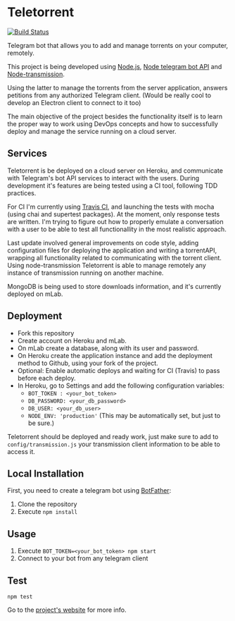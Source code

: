 # Teletorrent

[![Build Status](https://travis-ci.org/MarFerPra/teletorrent.svg?branch=dev)](https://travis-ci.org/MarFerPra/teletorrent)

Telegram bot that allows you to add and manage torrents on your computer, remotely.

This project is being developed using [Node.js](https://nodejs.org/en/), [Node telegram bot API](https://github.com/yagop/node-telegram-bot-api) and [Node-transmission](https://github.com/FLYBYME/node-transmission).

Using the latter to manage the torrents from the server application, answers petitions from any authorized Telegram client. (Would be really cool to develop an Electron client to connect to it too)

The main objective of the project besides the functionality itself is to learn the proper way to work using DevOps concepts and how to successfully deploy and manage the service running on a cloud server.

## Services

Teletorrent is be deployed on a cloud server on Heroku, and communicate with Telegram's bot API services to interact with the users. During development it's features are being tested using a CI tool, following TDD practices.

For CI I'm currently using [Travis CI](https://travis-ci.org/MarFerPra/teletorrent), and launching the tests with mocha (using chai and supertest packages).
At the moment, only response tests are written. I'm trying to figure out how to properly emulate a conversation with a user to be able to test all functionallity in the most realistic approach.

Last update involved general improvements on code style, adding configuration files for deploying the application and writing a torrentAPI, wrapping all functionality related to communicating with the torrent client.   Using node-transmission Teletorrent is able to manage remotely any instance of transmission running on another machine.

MongoDB is being used to store downloads information, and it's currently deployed on mLab.

## Deployment

* Fork this repository
* Create account on Heroku and mLab.
* On mLab create a database, along with its user and password.
* On Heroku create the application instance and add the deployment method to Github, using your fork of the project.  
* Optional: Enable automatic deploys and waiting for CI (Travis) to pass before each deploy.
* In Heroku, go to Settings and add the following configuration variables:
  * `BOT_TOKEN : <your_bot_token>`
  * `DB_PASSWORD: <your_db_password>`
  * `DB_USER: <your_db_user>`
  * `NODE_ENV: 'production'` (This may be automatically set, but just to be sure.)

Teletorrent should be deployed and ready work, just make sure to add to `config/transmission.js` your transmission client information to be able to access it.

## Local Installation
First, you need to create a telegram bot using [BotFather](https://telegram.me/botfather):

1. Clone the repository
2. Execute `npm install`

## Usage
1. Execute `BOT_TOKEN=<your_bot_token> npm start`
2. Connect to your bot from any telegram client

## Test
`npm test`

Go to the [project's website](https://marferpra.github.io/teletorrent/) for more info.
